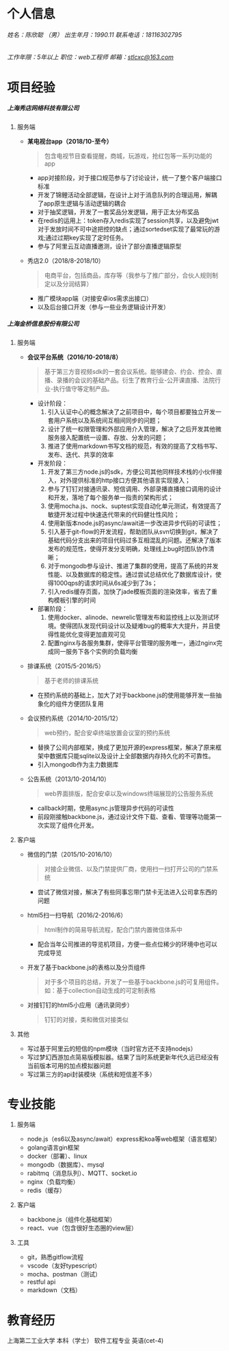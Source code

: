 # 个人信息

###### 姓名：陈欣聪 （男）			出生年月：1990.11			联系电话：18116302795			

###### 工作年限：5年以上			职位：web工程师			邮箱：stlcxc@163.com	



# 项目经验

##### 上海秀店网络科技有限公司

1. 服务端

   - **某电视台app（2018/10-至今）**

     > 包含电视节目查看提醒，商城，玩游戏，抢红包等一系列功能的app

     - app对接阶段，对于接口规范参与了讨论设计，统一了整个客户端接口标准
     - 开发了锦鲤活动全部逻辑，在设计上对于消息队列的合理运用，解耦了app原生逻辑与活动逻辑的耦合
     - 对于抽奖逻辑，开发了一套奖品分发逻辑，用于正太分布奖品
     - 在redis的运用上：token存入redis实现了session共享，以及避免jwt对于发放时间不可中途把控的缺点；通过sortedset实现了最常玩的游戏;通过过期key实现了定时任务。
     - 参与了阿里云互动直播邀测，设计了部分直播逻辑原型

   - 秀店2.0（2018/8-2018/10）

     > 电商平台，包括商品，库存等（我参与了推广部分，合伙人规则制定以及分润结算）

     - 推广模块app端（对接安卓ios需求出接口）
     - 以及后台接口开发（参与一些业务逻辑设计开发）


##### 上海金桥信息股份有限公司

1. 服务端

   - **会议平台系统（2016/10-2018/8）**

     > 基于第三方音视频sdk的一套会议系统。能够建会、约会、控会、直播、录播的会议的基础产品。衍生了教育行业-公开课直播、法院行业-执行值守等定制产品。

     - 设计阶段：
       1. 引入认证中心的概念解决了之前项目中，每个项目都要独立开发一套用户系统以及系统间互相间同步的问题；
       2. 设计了统一权限管理和外部应用介入管理，解决了之后开发其他微服务接入配置统一设置、存放、分发的问题；
       3. 推进了使用markdown书写文档的规范，有效的提高了文档书写、发布、迭代、共享的效率
     - 开发阶段：
       1. 开发了第三方node.js的sdk，方便公司其他同样技术栈的小伙伴接入，对外提供标准的http接口方便其他语言实现接入；
       2. 参与了钉钉对接通讯录、短信调用、外部录播直播接口调用的设计和开发，落地了每个服务单一指责的架构形式；
       3. 使用mocha.js、nock、suptest实现自动化单元测试，有效提高了敏捷开发过程中快速迭代带来的代码健壮性风险；
       4. 使用新版本node.js的async/await进一步改进异步代码的可读性；
       5. 引入基于git-flow的开发流程，帮助团队从svn切换到git，解决了基础代码分支出来的项目代码过多互相混乱的问题。还解决了版本发布的规范性，使得开发分支明确，处理线上bug时团队协作清晰；
       6. 对于mongodb参与设计、推进了集群的使用，提高了系统的并发性能、以及数据库的稳定性。通过尝试总结优化了数据库设计，使得1000qps的请求时间从6s减少到了3s；
       7. 引入redis缓存页面，加快了jade模板页面的渲染效率，省去了重构模板引擎的时间
     - 部署阶段：
       1. 使用docker、alinode、newrelic管理发布和监控线上以及测试环境。使得团队发现代码设计以及疑难bug的概率大大提升，并且使得性能优化变得更加直观可见
       2. 配置nginx与各服务集群，使得平台管理的服务唯一，通过nginx完成同一服务下各个实例的负载均衡

   - 排课系统（2015/5-2016/5）

     > 基于老师的排课系统

     - 在预约系统的基础上，加大了对于backbone.js的使用能够开发一些抽象化的组件方便团队复用

   - 会议预约系统（2014/10-2015/12）

     > web预约，配合安卓终端放置会议室的预约系统

     - 替换了公司内部框架，换成了更加开源的express框架，解决了原来框架中数据库只能sqlite以及设计上全部数据内存持久化的不可靠性。
     - 引入mongodb作为主力数据库

   - 公告系统（2013/10-2014/10）

     > web界面排版，配合安卓以及windows终端展现的公告服务系统

     - callback时期，使用async.js管理异步代码的可读性
     - 前段刚接触backbone.js，通过设计文件下载、查看、管理等功能第一次实现了组件化开发。

2. 客户端

   - 微信的门禁（2015/10-2016/10）

     > 对接企业微信、以及门禁提供厂商，使用扫一扫打开公司的门禁系统

     - 尝试了微信对接，解决了有些同事忘带门禁卡无法进入公司拿东西的问题

   - html5扫一扫导航（2016/2-2016/6）

     > html制作的简易导航流程，配合门禁内置微信体系中

     - 配合当年公司推进的导览机项目，方便一些点位稀少的环境中也可以完成导览

   - 开发了基于backbone.js的表格以及分页组件

     > 对于多个项目的总结，开发了一些基于backbone.js的可复用组件。如：基于collection自动生成的可定制表格

   - 对接钉钉的html5小应用（通讯录同步）

     > 钉钉的对接，类和微信对接类似

3. 其他

   - 写过基于阿里云的短信的npm模块（当时官方还不支持nodejs）
   - 写过梦幻西游加点简易版模拟器。结果了当时系统更新年代久远已经没有当前版本可用的加点模拟器问题
   - 写过第三方的api封装模块（系统和短信差不多）



# 专业技能

1. 服务端
   - node.js（es6以及async/await）express和koa等web框架（语言框架）
   - golang语言gin框架
   - docker（部署）、linux
   - mongodb（数据库）、mysql
   - rabitmq（消息队列）、MQTT、socket.io
   - nginx（负载均衡）
   - redis（缓存）


2. 客户端
   - backbone.js（组件化基础框架）
   - react、vue（包含很好生态圈的view层）
3. 工具
   - git，熟悉gitflow流程
   - vscode（友好typescript）
   - mocha、postman（测试）
   - restful api
   - markdown（文档）

# 教育经历

上海第二工业大学		本科（学士）		软件工程专业		英语(cet-4)

